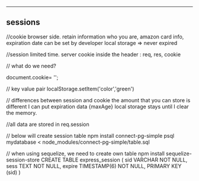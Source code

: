 --------
sessions
----------
//cookie
browser side. retain information
who you are, amazon card info, expiration date can be set by developer
local storage => never expired

//session
limited time. 
server cookie 
inside the header : req, res, cookie

// what do we need?

document.cookie= '';

// key value pair
localStorage.setItem('color','green')

// differences between session and cookie
the amount that you can store is different
I can put expiration data {maxAge}
local storage stays until I clear the memory.

//all data are stored in
req.session

// below will create session table
npm install connect-pg-simple
psql mydatabase < node_modules/connect-pg-simple/table.sql

// when using sequelize, we need to create own table
npm install sequelize-session-store
CREATE TABLE express_session (
    sid VARCHAR NOT NULL,
    sess TEXT NOT NULL,
    expire TIMESTAMP(6) NOT NULL,
    PRIMARY KEY (sid)
)